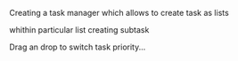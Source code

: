 Creating a task manager which allows to create task as lists

whithin particular list creating subtask

Drag an drop to switch task priority...
